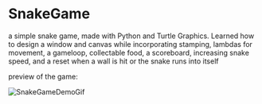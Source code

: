# SnakeGame
a  simple snake game, made with Python and Turtle Graphics. Learned how to design a window and canvas while incorporating stamping, lambdas for movement, a gameloop, collectable food, a scoreboard, increasing snake speed, and a reset when a wall is hit or the snake runs into itself

preview of the game:

![SnakeGameDemoGif](https://user-images.githubusercontent.com/75161978/181662196-f9bd2c9c-34b8-4014-b730-6405bc7bc305.gif)
